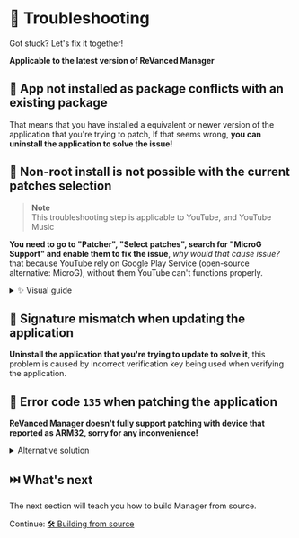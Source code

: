 # 🛟 Troubleshooting

<!-- Note -->
<!--

The visual guide have a commentary or a note for people needed accessibility

-->

Got stuck? Let's fix it together!

**Applicable to the latest version of ReVanced Manager**

## 🚦 App not installed as package conflicts with an existing package
That means that you have installed a equivalent or newer version of the application that you're trying to patch, If that seems wrong, **you can uninstall the application to solve the issue!**

## 🚦 Non-root install is not possible with the current patches selection

> **Note** <br>
> This troubleshooting step is applicable to YouTube, and YouTube Music

**You need to go to "Patcher", "Select patches", search for "MicroG Support" and enable them to fix the issue**, *why would that cause issue?* that because YouTube rely on Google Play Service (open-source alternative: MicroG), without them YouTube can't functions properly.

<details>
<summary>✨ Visual guide</summary>

https://user-images.githubusercontent.com/93124920/231701309-a7c383c1-66db-4b9e-9e64-62549cbdff52.mp4

<br>

> **Note** <br>
> The video show that you need to go to "Select patches", search for "MicroG Support" and enable them to fix the issue.

You're good to go!

</details>

## 🚦 Signature mismatch when updating the application
**Uninstall the application that you're trying to update to solve it**, this problem is caused by incorrect verification key being used when verifying the application.

## 🌋 Error code `135` when patching the application
**ReVanced Manager doesn't fully support patching with device that reported as ARM32, sorry for any inconvenience!**

<details>
<summary>Alternative solution</summary>

You can try using unofficial tools to patch the application, but do note that program marked with "unofficial" means that **we do not provide any support for them**.

- Official: [ReVanced CLI](https://github.com/revanced/revanced-cli) - Any (x64)
- Unofficial: [ReVanced Builder](https://github.com/reisxd/revanced-builder) - Windows (x64), macOS (x64), Linux (x64)

</details>

## ⏭️ What's next
The next section will teach you how to build Manager from source.

Continue: [🛠 Building from source](5_building-from-source.md)
